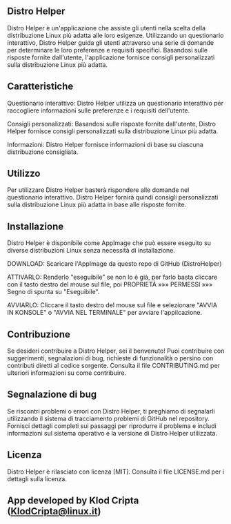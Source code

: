 ## Distro Helper

Distro Helper è un'applicazione che assiste gli utenti nella scelta della distribuzione Linux più adatta alle loro esigenze. Utilizzando un questionario interattivo, Distro Helper guida gli utenti attraverso una serie di domande per determinare le loro preferenze e requisiti specifici. Basandosi sulle risposte fornite dall'utente, l'applicazione fornisce consigli personalizzati sulla distribuzione Linux più adatta.

## Caratteristiche

Questionario interattivo: Distro Helper utilizza un questionario interattivo per raccogliere informazioni sulle preferenze e i requisiti dell'utente.

Consigli personalizzati: Basandosi sulle risposte fornite dall'utente, Distro Helper fornisce consigli personalizzati sulla distribuzione Linux più adatta.

Informazioni: Distro Helper fornisce informazioni di base su ciascuna distribuzione consigliata.

## Utilizzo

Per utilizzare Distro Helper basterà rispondere alle domande nel questionario interattivo. Distro Helper fornirà quindi consigli personalizzati sulla distribuzione Linux più adatta in base alle risposte fornite.

## Installazione

Distro Helper è disponibile come AppImage che può essere eseguito su diverse distribuzioni Linux senza necessità di installazione. 

DOWNLOAD: Scaricare l'AppImage da questo repo di GitHub (DistroHelper)

ATTIVARLO: Renderlo "eseguibile" se non lo è già, per farlo basta cliccare con il tasto destro del mouse sul file, poi PROPRIETÀ »»» PERMESSI »»» Segno di spunta su "Eseguibile".

AVVIARLO: Cliccare il tasto destro del mouse sul file e selezionare "AVVIA IN KONSOLE" o "AVVIA NEL TERMINALE" per avviare l'applicazione.

## Contribuzione

Se desideri contribuire a Distro Helper, sei il benvenuto! Puoi contribuire con suggerimenti, segnalazioni di bug, richieste di funzionalità o persino con contributi diretti al codice sorgente. Consulta il file CONTRIBUTING.md per ulteriori informazioni su come contribuire.

## Segnalazione di bug

Se riscontri problemi o errori con Distro Helper, ti preghiamo di segnalarli utilizzando il sistema di tracciamento problemi di GitHub nel repository. Fornisci dettagli completi sui passaggi per riprodurre il problema e includi informazioni sul sistema operativo e la versione di Distro Helper utilizzata.

## Licenza

Distro Helper è rilasciato con licenza [MIT]. Consulta il file LICENSE.md per i dettagli sulla licenza.

## App developed by Klod Cripta (KlodCripta@linux.it)
